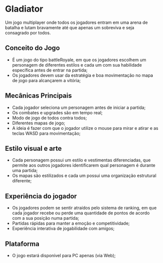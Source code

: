 # Gladiator
Um jogo multiplayer onde todos os jogadores entram em uma arena de batalha e lutam bravamente até que apenas um sobreviva e seja consagrado por todos.

## Conceito do Jogo
* É um jogo do tipo battleRoyale, em que os jogadores escolhem um personagem de diferentes estilos e cada um com sua habilidade específica antes de entrar na partida;
* Os jogadores devem usar da estratégia e boa movimentação no mapa de jogo para alcançarem a vitória;

## Mecânicas Principais
* Cada jogador seleciona um personagem antes de iniciar a partida;
* Os combates e upgrades são em tempo real;
* Modo de jogo de todos contra todos;
* Diferentes mapas de jogo;
* A ideia é fazer com que o jogador utilize o mouse para mirar e atirar e as teclas WASD para movimentação;

## Estilo visual e arte

* Cada personagem possui um estilo e vestimentas diferenciadas, que permite aos outros jogadores identificarem qual personagem é durante uma partida;
* Os mapas são estilizados e cada um possui uma organização estrutural diferente;

## Experiência do jogador

* Os jogadores podem se sentir atraídos pelo sistema de ranking, em que cada jogador recebe ou perde uma quantidade de pontos de acordo com a sua posição numa partida;
* Partidas rápidas para manter a emoção e competitividade;
* Experiência interativa de jogabilidade com amigos;

## Plataforma

* O jogo estará disponível para PC apenas (via Web);


